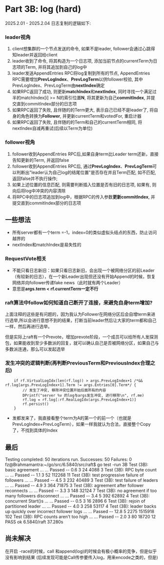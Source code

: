 # Part 3B: log (hard)
2025.2.01 - 2025.2.04
日志复制的逻辑如下:

### leader视角
1. client想集群的一个节点发送的命令, 如果不是leader, follower会通过心跳得知leader并返回给client
2. leader收到了命令, 将其构造为一个日志项, 添加当前节点的currentTerm为日志项的Term, 并将其追加到自己的log中
3. leader发送AppendEntries RPC将log复制到所有的节点, AppendEntries RPC需要增加**PrevLogIndex**、**PrevLogTerm**以供follower校验, 其中PrevLogIndex、PrevLogTerm由**nextIndex**确定
4. 如果RPC返回了成功, 则更新**matchIndex**和**nextIndex**, 同时寻找一个满足过半的matchIndex[i] >= N的索引位置**N**, 将其更新为自己**commitIndex**, 并提交直到commitIndex部分的日志项
5. 如果RPC返回了失败, 且伴随的的Term更大, 表示自己已经不是leader了, 将自身的角色转换为**Follower**, 并更新currentTerm和votedFor, 重启计器
6. 如果RPC返回了失败, 且伴随的的Term和自己的currentTerm相同, 将nextIndex自减再重试(后续以Term为单位)
### follower视角
1. follower收到AppendEntries RPC后,如果自身term比Leader term还新，直接告知更新的Term, 并返回false
2. follower收到AppendEntries RPC后, 通过**PrevLogIndex**、**PrevLogTerm**可以判断出"leader认为自己log的结尾位置"是否存在并且Term匹配, 如不匹配, 返回false并不执行操作;
3. 如果上述位置的信息匹配, 则需要判断插入位置是否有旧的日志项, 如果有, 则向后将log中冲突的内容清除
4. 将RPC中的日志项追加到log中，根据RPC的传入参数**更新commitIndex**, 并提交直到commitIndex部分的日志项



## 一些想法
- 所有server都有一个term =-1，index=0的类似虚拟头结点的东西，防止访问越界的
- nextIndex和matchIndex是易失性的


### RequestVote相关
- 不能只看日志新旧：如果只看日志新旧，会出现一个被网络分区的前Leader（有较新的日志），在一个新Leader出现但还没有开始Append的时候，恢复网络并向follower传递fake news（此时就有两个Leader）
- 意思是**args.term < rf.currentTerm一定不行**
<!-- ### if args.Term > rf.currentTerm && args.LastLogTerm >= rf.log[len(rf.log)-1].Term
比较的时候不要只args.Term，要看日志的term，term只有写到日志后才有意义
- 只看Term:网络分区的孤立节点会一直elect，自增term，会很大
- 只看日志的Term:一旦X节点重复选举，因为voteFor!=-1，所以我不知道是新的选举

### Reply false if term < currentTerm (§5.1)
我觉得如果单纯这么判断有问题，因为有可能一个节点因为网络分区导致孤立，所以Term一直在自增，后面回归后currentTerm太大导致无法同意别人投票，日志太久又不能自己选举

leader不能直接提交之前term的条目，而是通过提交当前term的条目来间接提交之前的。因此，严格来说，leader提交的是当前term的条目，而之前的条目因此被提交。所以，leader只能显式提交当前term的日志条目，但通过这种方式，之前的条目也会被隐式提交。 -->

### raft算法中follow如何知道自己断开了连接，来避免自身term增加?
上面注释的这些是有问题的，因为我认为Follower在网络分区后会自增term来进行选举,所以会进行意想不到的结果，打断当前leader然后让大家的term都和自己一样，然后再进行选举。  

但是实际上raft有一个Prevote，增加prevote阶段，一个成员可以给所有人发探测包，如果能收到至少多数派的回复，就可以确认自己是否被网络分区，如果自己与多数派连通，那么可以发起选举

### 发生冲突的逻辑判断(再判断PreviousTerm和PreviousIndex合理之后)
		if rf.VirtualLogIdx(len(rf.log)) > args.PrevLogIndex+1 /*&& rf.log[args.PrevLogIndex+1].Term != args.Entries[0].Term*/ {
			// 发生了冲突, 移除冲突位置开始后面所有的内容
			DPrintf("server %v 的log与args发生冲突, 进行移除\n", rf.me)
			rf.log = rf.log[:rf.RealLogIdx(args.PrevLogIndex+1)]
			rf.persist()
		}
- 发都发来了，我直接看整个term为A的第一个的前一个（也就是PrevLogIndex+PrevLogTerm），如果一样我就认为合法，直接整个Copy了，不找到具体的Index




## 最后
Testing completed: 50 iterations run.
Successes: 50
Failures: 0
fz@Brahmamantra:~/go/src/6.5840/src/raft$ go test -run 3B
Test (3B): basic agreement ...
  ... Passed --   0.6  3   24    4088    3
Test (3B): RPC byte count ...
  ... Passed --   1.1  3   52  112268   11
Test (3B): test progressive failure of followers ...
  ... Passed --   4.5  3  232   40489    3
Test (3B): test failure of leaders ...
  ... Passed --   4.9  3  364   71875    3
Test (3B): agreement after follower reconnects ...
  ... Passed --   3.3  3  148   32124    7
Test (3B): no agreement if too many followers disconnect ...
  ... Passed --   3.4  5  392   62892    4
Test (3B): concurrent Start()s ...
  ... Passed --   0.5  3   16    2896    6
Test (3B): rejoin of partitioned leader ...
  ... Passed --   4.0  3  258   53117    4
Test (3B): leader backs up quickly over incorrect follower logs ...
  ... Passed --  12.8  5 2275 1515918  102
Test (3B): RPC counts aren't too high ...
  ... Passed --   2.0  3   80   18720   12
PASS
ok      6.5840/raft     37.280s

## 尚未解决
在开启 -race的时候，call 和append(log)的时候会有极小概率的竞争，但是似乎没有影响到结果
(后续发现可能是Call传参要传入log，用来encode之类的，但是)